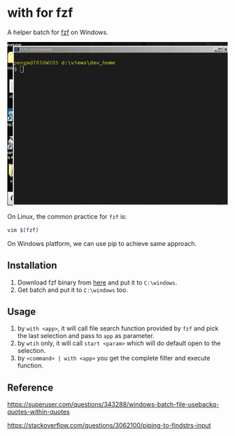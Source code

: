 # with for fzf
A helper batch for [fzf](https://github.com/junegunn/fzf) on Windows.

![Preview](./preview.gif?raw=true "Preview")


On Linux, the common practice for `fzf` is:

```bash
vim $(fzf)
```

On Windows platform, we can use pip to achieve same approach.

## Installation

1. Download fzf binary from [here](https://github.com/junegunn/fzf/releases) and put it to `C:\windows`.
2. Get batch and put it to `C:\windows` too.

## Usage

1. by `with <app>`, it will call file search function provided by `fzf` and pick the last selection and pass to `app` as parameter.
2. by `wtih` only, it will call `start <param>` which will do default open to the selection.
3. by `<command> | with <app>` you get the complete filter and execute function.

## Reference

https://superuser.com/questions/343288/windows-batch-file-usebackq-quotes-within-quotes

https://stackoverflow.com/questions/3062100/piping-to-findstrs-input